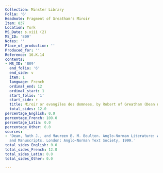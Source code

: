 ```yaml
---
Collection: Minster Library
Folia: '6'
Headnote: Fragment of Greatham's Miroir
Item: 837
Location: York
MS_Date: s.xiii (2)
MS_ID: '809'
Notes: ''
Place_of_production: ''
Produced_for: ''
Reference: 16.K.14
contents:
- MS_ID: '809'
  end_folio: '6'
  end_side: v
  item: 1
  language: French
  ordinal_end: 12
  ordinal_start: 1
  start_folio: '1'
  start_side: r
  title: Miroir or evangiles des domnees, by Robert of Greatham (Dean no. 589)
  total_sides: 12.0
percentage_English: 0.0
percentage_French: 100.0
percentage_Latin: 0.0
percentage_Other: 0.0
sources:
- 'Dean, Ruth J., and Maureen B. M. Boulton. Anglo-Norman Literature: A Guide to Texts
  and Manuscripts. London: Anglo-Norman Text Society, 1999.'
total_sides_English: 0.0
total_sides_French: 12.0
total_sides_Latin: 0.0
total_sides_Other: 0.0

---
```

